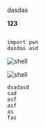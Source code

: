 dasdas 

<b>123</b>

```

import pwn 
dasdas asd
```

![shell](.\images\shell.jpg)







![shell](.\images\shell.jpg)



```
dsadasd
sad
asf
asf
as
fas

```



